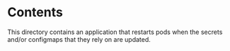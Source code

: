# Contents

This directory contains an application that restarts pods when the secrets 
and/or configmaps that they rely on are updated.

